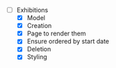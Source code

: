 - [ ] Exhibitions
    - [x] Model
    - [x] Creation
    - [x] Page to render them
    - [x] Ensure ordered by start date
    - [x] Deletion
    - [x] Styling